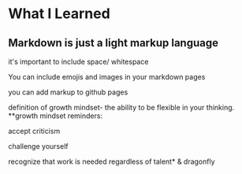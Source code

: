 # What I Learned
## Markdown is just a light markup language
 it's important to include space/ whitespace

You can include emojis and images in your markdown pages

you can add markup to github pages

definition of growth mindset- the ability to be flexible in your thinking.
**growth mindset reminders:

accept criticism

challenge yourself

recognize that work is needed regardless of talent*
& dragonfly
